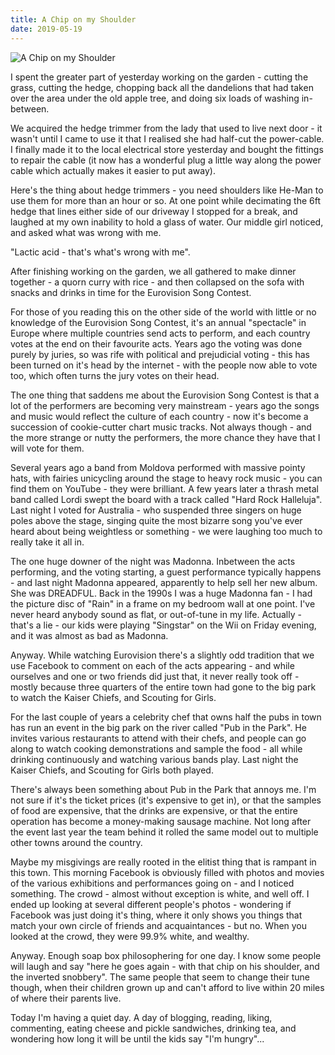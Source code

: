 ```yaml
---
title: A Chip on my Shoulder
date: 2019-05-19
---
```


![A Chip on my Shoulder](https://source.unsplash.com/l7dbl-sUg3k/1600x900)

I spent the greater part of yesterday working on the garden - cutting the grass, cutting the hedge, chopping back all the dandelions that had taken over the area under the old apple tree, and doing six loads of washing in-between.

We acquired the hedge trimmer from the lady that used to live next door - it wasn't until I came to use it that I realised she had half-cut the power-cable. I finally made it to the local electrical store yesterday and bought the fittings to repair the cable (it now has a wonderful plug a little way along the power cable which actually makes it easier to put away).

Here's the thing about hedge trimmers - you need shoulders like He-Man to use them for more than an hour or so. At one point while decimating the 6ft hedge that lines either side of our driveway I stopped for a break, and laughed at my own inability to hold a glass of water. Our middle girl noticed, and asked what was wrong with me.

"Lactic acid - that's what's wrong with me".

After finishing working on the garden, we all gathered to make dinner together - a quorn curry with rice - and then collapsed on the sofa with snacks and drinks in time for the Eurovision Song Contest.

For those of you reading this on the other side of the world with little or no knowledge of the Eurovision Song Contest, it's an annual "spectacle" in Europe where multiple countries send acts to perform, and each country votes at the end on their favourite acts. Years ago the voting was done purely by juries, so was rife with political and prejudicial voting - this has been turned on it's head by the internet - with the people now able to vote too, which often turns the jury votes on their head.

The one thing that saddens me about the Eurovision Song Contest is that a lot of the performers are becoming very mainstream - years ago the songs and music would reflect the culture of each country - now it's become a succession of cookie-cutter chart music tracks. Not always though - and the more strange or nutty the performers, the more chance they have that I will vote for them.

Several years ago a band from Moldova performed with massive pointy hats, with fairies unicycling around the stage to heavy rock music - you can find them on YouTube - they were brilliant. A few years later a thrash metal band called Lordi swept the board with a track called "Hard Rock Halleluja". Last night I voted for Australia - who suspended three singers on huge poles above the stage, singing quite the most bizarre song you've ever heard about being weightless or something - we were laughing too much to really take it all in.

The one huge downer of the night was Madonna. Inbetween the acts performing, and the voting starting, a guest performance typically happens - and last night Madonna appeared, apparently to help sell her new album. She was DREADFUL. Back in the 1990s I was a huge Madonna fan - I had the picture disc of "Rain" in a frame on my bedroom wall at one point. I've never heard anybody sound as flat, or out-of-tune in my life. Actually - that's a lie - our kids were playing "Singstar" on the Wii on Friday evening, and it was almost as bad as Madonna.

Anyway. While watching Eurovision there's a slightly odd tradition that we use Facebook to comment on each of the acts appearing - and while ourselves and one or two friends did just that, it never really took off - mostly because three quarters of the entire town had gone to the big park to watch the Kaiser Chiefs, and Scouting for Girls.

For the last couple of years a celebrity chef that owns half the pubs in town has run an event in the big park on the river called "Pub in the Park". He invites various restaurants to attend with their chefs, and people can go along to watch cooking demonstrations and sample the food - all while drinking continuously and watching various bands play. Last night the Kaiser Chiefs, and Scouting for Girls both played.

There's always been something about Pub in the Park that annoys me. I'm not sure if it's the ticket prices (it's expensive to get in), or that the samples of food are expensive, that the drinks are expensive, or that the entire operation has become a money-making sausage machine. Not long after the event last year the team behind it rolled the same model out to multiple other towns around the country.

Maybe my misgivings are really rooted in the elitist thing that is rampant in this town. This morning Facebook is obviously filled with photos and movies of the various exhibitions and performances going on - and I noticed something. The crowd - almost without exception is white, and well off. I ended up looking at several different people's photos - wondering if Facebook was just doing it's thing, where it only shows you things that match your own circle of friends and acquaintances - but no. When you looked at the crowd, they were 99.9% white, and wealthy.

Anyway. Enough soap box philosophering for one day. I know some people will laugh and say "here he goes again - with that chip on his shoulder, and the inverted snobbery". The same people that seem to change their tune though, when their children grown up and can't afford to live within 20 miles of where their parents live.

Today I'm having a quiet day. A day of blogging, reading, liking, commenting, eating cheese and pickle sandwiches, drinking tea, and wondering how long it will be until the kids say "I'm hungry"...